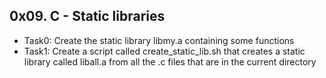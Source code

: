 ## 0x09. C - Static libraries
- Task0: Create the static library libmy.a containing some functions
- Task1: Create a script called create_static_lib.sh that creates a static library called liball.a from all the .c files that are in the current directory
